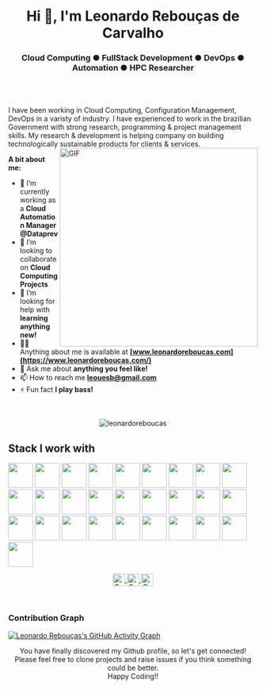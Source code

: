 <h1 align="center">Hi 👋, I'm Leonardo Rebouças de Carvalho</h1>
<h3 align="center">Cloud Computing ● FullStack Development ● DevOps ● Automation ● HPC Researcher </h3>

<br />
<br />
<br />
I have been working in Cloud Computing, Configuration Management, DevOps in a varisty of industry. I have experienced to work in the brazilian Government with strong research, programming & project management skills. My research & development is helping company on building technologically sustainable products for clients & services.

<img align="right" alt="GIF" src="https://media.giphy.com/media/L8K62iTDkzGX6/giphy.gif" width="400px" />
  
**A bit about me:**

- 🔭 I’m currently working as a **Cloud Automation Manager  @Dataprev**
- 👯 I’m looking to collaborate on **Cloud Computing Projects**
- 🤔 I’m looking for help with **learning anything new!**
- 👨‍💻 Anything about me is available at **[www.leonardoreboucas.com](https://www.leonardoreboucas.com/)**
- 💬 Ask me about **anything you feel like!**
- 📫 How to reach me **leouesb@gmail.com**
- ⚡ Fun fact **I play bass!**

<br>
<p align="center">
<img src="https://github-readme-stats.vercel.app/api?username=leonardoreboucas&show_icons=true" alt="leonardoreboucas"/>
</p>

## Stack I work with
<code><img height="50" src="https://www.vectorlogo.zone/logos/nodejs/nodejs-ar21.svg"></code>
<code><img height="50" src="https://www.vectorlogo.zone/logos/reactjs/reactjs-ar21.svg"></code>
<code><img height="50" src="https://www.vectorlogo.zone/logos/expressjs/expressjs-ar21.svg"></code>
<code><img height="50" src="https://www.vectorlogo.zone/logos/python/python-ar21.svg"></code>
<code><img height="50" src="https://www.vectorlogo.zone/logos/php/php-ar21.svg"></code>
<code><img height="50" src="https://www.vectorlogo.zone/logos/sqlite/sqlite-ar21.svg"></code>
<code><img height="50" src="https://www.vectorlogo.zone/logos/postgresql/postgresql-ar21.svg"></code>
<code><img height="50" src="https://www.vectorlogo.zone/logos/mysql/mysql-ar21.svg"></code>
<code><img height="50" src="https://www.vectorlogo.zone/logos/mongodb/mongodb-ar21.svg"></code>
<code><img height="50" src="https://www.vectorlogo.zone/logos/apache_solr/apache_solr-ar21.svg"></code>
<code><img height="50" src="https://www.vectorlogo.zone/logos/amazon_aws/amazon_aws-ar21.svg"></code>
<code><img height="50" src="https://www.vectorlogo.zone/logos/amazon_awslambda/amazon_awslambda-ar21.svg"></code>
<code><img height="50" src="https://www.vectorlogo.zone/logos/google_cloud/google_cloud-ar21.svg"></code>
<code><img height="50" src="https://www.vectorlogo.zone/logos/microsoft_azure/microsoft_azure-ar21.svg"></code>
<code><img height="50" src="https://www.vectorlogo.zone/logos/heroku/heroku-ar21.svg"></code>
<code><img height="50" src="https://www.vectorlogo.zone/logos/dokcer/docker-ar21.svg"></code>
<code><img height="50" src="https://www.vectorlogo.zone/logos/dokcer/docker-ar21.svg"></code>
<code><img height="50" src="https://www.vectorlogo.zone/logos/kubernetes/kubernetes-ar21.svg"></code>
<code><img height="50" src="https://www.vectorlogo.zone/logos/prometheusio/prometheusio-ar21.svg"></code>
<code><img height="50" src="https://www.vectorlogo.zone/logos/grafana/grafana-ar21.svg"></code>
<code><img height="50" src="https://www.vectorlogo.zone/logos/apache_kafka/apache_kafka-ar21.svg"></code>
<code><img height="50" src="https://www.vectorlogo.zone/logos/letsencrypt/letsencrypt-ar21.svg"></code>
<code><img height="50" src="https://www.vectorlogo.zone/logos/visualstudio_code/visualstudio_code-ar21.svg"></code>
<code><img height="50" src="https://www.vectorlogo.zone/logos/json/json-ar21.svg"></code>
<code><img height="50" src="https://www.vectorlogo.zone/logos/github/github-ar21.svg"></code>
<code><img height="50" src="https://www.vectorlogo.zone/logos/linux/linux-ar21.svg"></code>
<code><img height="50" src="https://www.vectorlogo.zone/logos/raspberrypi/raspberrypi-ar21.svg"></code>
<code><img height="50" src="https://www.vectorlogo.zone/logos/w3_html5/w3_html5-ar21.svg"></code>


<p align="center">
<a href="https://www.linkedin.com/in/leonardo-reboucas">	
  <img align="center" alt="Sanjoy Biswas | LinkdeIn" width="25px" height="25" src="https://cdn.jsdelivr.net/npm/simple-icons@v3/icons/linkedin.svg" />	
</a>		
<a href="https://twitter.com/leouesb">	
  <img align="center" alt="Sanjoy Biswas | Twitter" width="25px" height="25" src="https://cdn.jsdelivr.net/npm/simple-icons@v3/icons/twitter.svg" />	
</a>	
<a href="https://www.instagram.com/reboucas.leo">	
  <img align="center" alt="Sanjoy Biswas | Instagram" width="25px" height="25" src="https://cdn.jsdelivr.net/npm/simple-icons@v3/icons/instagram.svg" />	
</a>
</p>
<br>

### Contribution Graph
[![Leonardo Rebouças's GitHub Activity Graph](https://activity-graph.herokuapp.com/graph?username=leonardoreboucas&theme=xcode)](https://github.com/leonardoreboucas)

<p align="center">
You have finally discovered my Github profile, so let's get connected!
<br/>
Please feel free to clone projects and raise issues if you think something could be better.
<br/>
Happy Coding!!
</p>  
